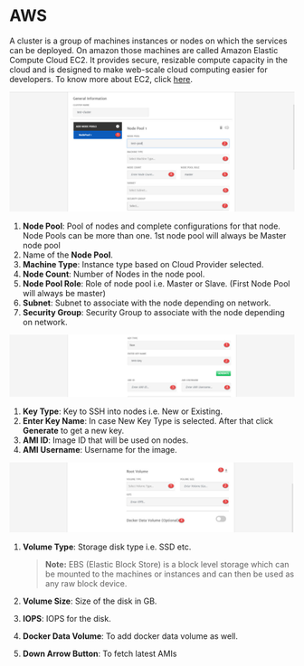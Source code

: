 # AWS

A cluster is a group of machines instances or nodes on which the services can be deployed. On amazon those machines are called Amazon Elastic Compute Cloud EC2. It  provides secure, resizable compute capacity in the cloud and is designed to make web-scale cloud computing easier for developers. To know more about EC2, click [here](https://aws.amazon.com/ec2/).

![1](imgs/1.jpg)

1. **Node Pool**: Pool of nodes and complete configurations for that node. Node Pools can be more than one. 1st node pool will always be Master node pool
2. Name of the **Node Pool**.
3. **Machine Type**: Instance type based on Cloud Provider selected. 
4. **Node Count**: Number of Nodes in the node pool.
5. **Node Pool Role**: Role of node pool i.e. Master or Slave. (First Node Pool will always be master)
6. **Subnet**: Subnet to associate with the node depending on network.
7. **Security Group**: Security Group to associate with the node depending on network.

![1](imgs/2.jpg)

1. **Key Type**: Key to SSH into nodes i.e. New or Existing.
2. **Enter Key Name**: In case New Key Type is selected.
   After that click **Generate** to get a new key. 
3. **AMI ID**: Image ID that will be used on nodes.
4. **AMI Username**: Username for the image.

![3](imgs/3.jpg)

1. **Volume Type**: Storage disk type i.e. SSD etc. 

   > **Note:** EBS (Elastic Block Store) is a block level storage which can be mounted to the machines or instances and can then be used as any raw block device.

2. **Volume Size**: Size of the disk in GB.

3. **IOPS**: IOPS for the disk.

4. **Docker Data Volume**: To add docker data volume as well.

5. **Down Arrow Button**: To fetch latest AMIs